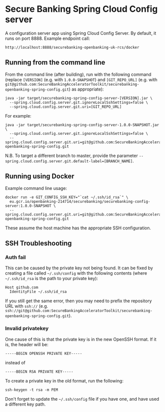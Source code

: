 # Secure Banking Spring Cloud Config server

A configuration server app using Spring Cloud Config Server. By default, it runs on port 8888. Example endpoint call:

```
http://localhost:8888/securebanking-openbanking-uk-rcs/docker
```

## Running from the command line
From the command line (after building), run with the following command (replace `[VERSION]` (e.g. with `1.0.0-SNAPSHOT`) 
and `[GIT_REPO_URL]` (e.g. with `git@github.com:SecureBankingAcceleratorToolkit/securebanking-openbanking-spring-config.git`) as appropriate):

```shell script
java -jar target/securebanking-spring-config-server-[VERSION].jar \
  --spring.cloud.config.server.git.ignoreLocalSshSettings=false \
  --spring.cloud.config.server.git.uri=[GIT_REPO_URL]
``` 

For example:
```shell script
java -jar target/securebanking-spring-config-server-1.0.0-SNAPSHOT.jar \
  --spring.cloud.config.server.git.ignoreLocalSshSettings=false \
  --spring.cloud.config.server.git.uri=git@github.com:SecureBankingAcceleratorToolkit/securebanking-openbanking-spring-config.git
```

N.B. To target a different branch to master, provide the parameter 
`--spring.cloud.config.server.git.default-label=[BRANCH_NAME]`.

## Running using Docker
Example command line usage:
```shell script
docker run -e GIT_CONFIG_SSH_KEY="`cat ~/.ssh/id_rsa`" \
  eu.gcr.io/openbanking-214714/securebanking/securebanking-config-server:1.0.0-SNAPSHOT \
  --spring.cloud.config.server.git.uri=git@github.com:SecureBankingAcceleratorToolkit/securebanking-openbanking-spring-config.git
```

These assume the host machine has the appropriate SSH configuration.

## SSH Troubleshooting

### Auth fail
This can be caused by the private key not being found. It can be fixed by creating a file called `~/.ssh/config` with 
the following contents (where `~/.ssh/id_rsa` is the path to your private key):
```
Host github.com
  IdentityFile ~/.ssh/id_rsa
``` 
If you still get the same error, then you may need to prefix the repository URL with `ssh://` 
(e.g. `ssh://git@github.com:SecureBankingAcceleratorToolkit/securebanking-openbanking-spring-config.git`).

### Invalid privatekey
One cause of this is that the private key is in the new OpenSSH format. If it is, the header will be:
```
-----BEGIN OPENSSH PRIVATE KEY-----
```
instead of
```
-----BEGIN RSA PRIVATE KEY-----
```

To create a private key in the old format, run the following:
```shell script
ssh-keygen -t rsa -m PEM
```

Don't forget to update the `~/.ssh/config` file if you have one, and have used a different key path.

